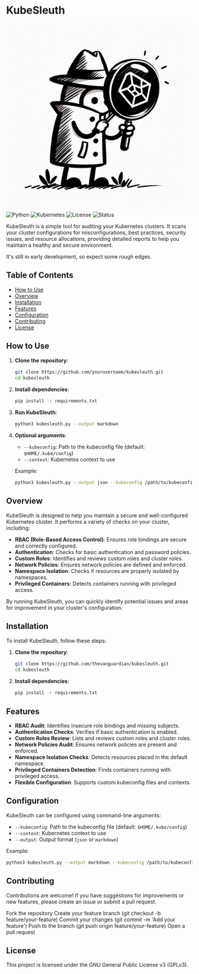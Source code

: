 # KubeSleuth
![KubeSleuth](kube-sleuth.png)
![Python](https://img.shields.io/badge/python-3.8%2B-blue)
![Kubernetes](https://img.shields.io/badge/Kubernetes-1.18%2B-blue)
![License](https://img.shields.io/badge/license-GPL%20v3-blue)
![Status](https://img.shields.io/badge/status-active-brightgreen)

KubeSleuth is a simple tool for auditing your Kubernetes clusters. It scans your cluster configurations for misconfigurations, best practices, security issues, and resource allocations, providing detailed reports to help you maintain a healthy and secure environment.

It's still in early development, so expect some rough edges.

## Table of Contents

- [How to Use](#how-to-use)
- [Overview](#overview)
- [Installation](#installation)
- [Features](#features)
- [Configuration](#configuration)
- [Contributing](#contributing)
- [License](#license)

## How to Use

1. **Clone the repository**:
    ```bash
    git clone https://github.com/yourusername/kubesleuth.git
    cd kubesleuth
    ```

2. **Install dependencies**:
    ```bash
    pip install -r requirements.txt
    ```

3. **Run KubeSleuth**:
    ```bash
    python3 kubesleuth.py --output markdown
    ```

4. **Optional arguments**:
    - `--kubeconfig`: Path to the kubeconfig file (default: `$HOME/.kube/config`)
    - `--context`: Kubernetes context to use

    Example:
    ```bash
    python3 kubesleuth.py --output json --kubeconfig /path/to/kubeconfig --context my-context
    ```

## Overview

KubeSleuth is designed to help you maintain a secure and well-configured Kubernetes cluster. It performs a variety of checks on your cluster, including:

- **RBAC (Role-Based Access Control)**: Ensures role bindings are secure and correctly configured.
- **Authentication**: Checks for basic authentication and password policies.
- **Custom Roles**: Identifies and reviews custom roles and cluster roles.
- **Network Policies**: Ensures network policies are defined and enforced.
- **Namespace Isolation**: Checks if resources are properly isolated by namespaces.
- **Privileged Containers**: Detects containers running with privileged access.

By running KubeSleuth, you can quickly identify potential issues and areas for improvement in your cluster's configuration.

## Installation

To install KubeSleuth, follow these steps:

1. **Clone the repository**:
    ```bash
    git clone https://github.com/thevanguardian/kubesleuth.git
    cd kubesleuth
    ```

2. **Install dependencies**:
    ```bash
    pip install -r requirements.txt
    ```

## Features

- **RBAC Audit**: Identifies insecure role bindings and missing subjects.
- **Authentication Checks**: Verifies if basic authentication is enabled.
- **Custom Roles Review**: Lists and reviews custom roles and cluster roles.
- **Network Policies Audit**: Ensures network policies are present and enforced.
- **Namespace Isolation Checks**: Detects resources placed in the default namespace.
- **Privileged Containers Detection**: Finds containers running with privileged access.
- **Flexible Configuration**: Supports custom kubeconfig files and contexts.

## Configuration

KubeSleuth can be configured using command-line arguments:

- `--kubeconfig`: Path to the kubeconfig file (default: `$HOME/.kube/config`)
- `--context`: Kubernetes context to use
- `--output`: Output format (`json` or `markdown`)

Example:
```bash
python3 kubesleuth.py --output markdown --kubeconfig /path/to/kubeconfig --context my-context
```
## Contributing
Contributions are welcome! If you have suggestions for improvements or new features, please create an issue or submit a pull request.

Fork the repository
Create your feature branch (git checkout -b feature/your-feature)
Commit your changes (git commit -m 'Add your feature')
Push to the branch (git push origin feature/your-feature)
Open a pull request

## License
This project is licensed under the GNU General Public License v3 (GPLv3).